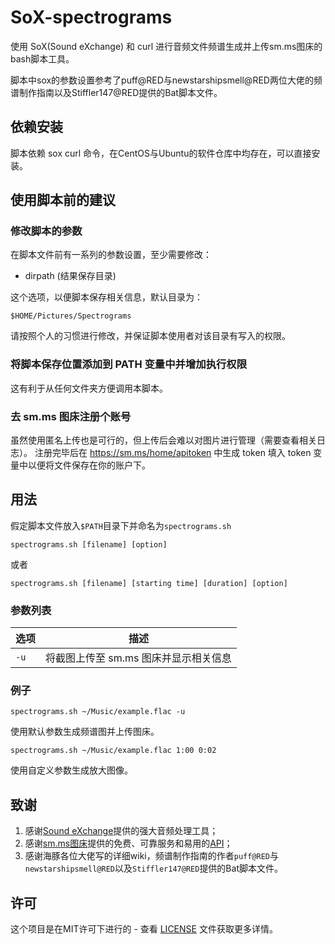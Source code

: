 # SoX-spectrograms

使用 SoX(Sound eXchange) 和 curl 进行音频文件频谱生成并上传sm.ms图床的bash脚本工具。

脚本中sox的参数设置参考了puff@RED与newstarshipsmell@RED两位大佬的频谱制作指南以及Stiffler147@RED提供的Bat脚本文件。

## 依赖安装

脚本依赖 sox curl 命令，在CentOS与Ubuntu的软件仓库中均存在，可以直接安装。

## 使用脚本前的建议

### 修改脚本的参数

在脚本文件前有一系列的参数设置，至少需要修改：

- dirpath (结果保存目录)

这个选项，以便脚本保存相关信息，默认目录为：

`$HOME/Pictures/Spectrograms`

请按照个人的习惯进行修改，并保证脚本使用者对该目录有写入的权限。

### 将脚本保存位置添加到 PATH 变量中并增加执行权限

这有利于从任何文件夹方便调用本脚本。

### 去 sm.ms 图床注册个账号

虽然使用匿名上传也是可行的，但上传后会难以对图片进行管理（需要查看相关日志）。
注册完毕后在 https://sm.ms/home/apitoken 中生成 token 填入 token 变量中以便将文件保存在你的账户下。

## 用法

假定脚本文件放入`$PATH`目录下并命名为`spectrograms.sh`

`spectrograms.sh [filename] [option]`

或者

`spectrograms.sh [filename] [starting time] [duration] [option]`

### 参数列表

|选项|描述|
| ------------ | ------------ |
|`-u`|将截图上传至 sm.ms 图床并显示相关信息|

### 例子

`spectrograms.sh ~/Music/example.flac -u`

使用默认参数生成频谱图并上传图床。

`spectrograms.sh ~/Music/example.flac 1:00 0:02`

使用自定义参数生成放大图像。

## 致谢

1. 感谢[Sound eXchange](http://sox.sourceforge.net/ "Sound eXchange")提供的强大音频处理工具；
1. 感谢[sm.ms图床](https://sm.ms/ "sm.ms图床")提供的免费、可靠服务和易用的[API](https://doc.sm.ms/ "API")；
1. 感谢海豚各位大佬写的详细wiki，频谱制作指南的作者`puff@RED`与`newstarshipsmell@RED`以及`Stiffler147@RED`提供的Bat脚本文件。

## 许可

这个项目是在MIT许可下进行的 - 查看 [LICENSE](https://github.com/pdxgf1208/SoX-spectrograms/blob/master/LICENSE "LICENSE") 文件获取更多详情。

